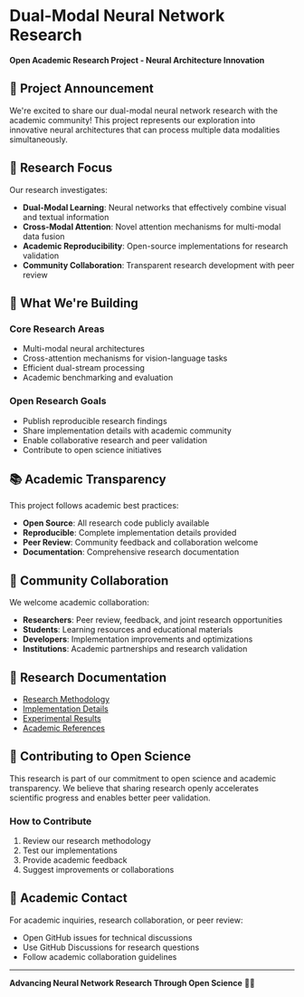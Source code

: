 # Dual-Modal Neural Network Research

**Open Academic Research Project - Neural Architecture Innovation**

## 📢 Project Announcement

We're excited to share our dual-modal neural network research with the academic community! This project represents our exploration into innovative neural architectures that can process multiple data modalities simultaneously.

## 🎯 Research Focus

Our research investigates:
- **Dual-Modal Learning**: Neural networks that effectively combine visual and textual information
- **Cross-Modal Attention**: Novel attention mechanisms for multi-modal data fusion  
- **Academic Reproducibility**: Open-source implementations for research validation
- **Community Collaboration**: Transparent research development with peer review

## 🔬 What We're Building

### Core Research Areas
- Multi-modal neural architectures
- Cross-attention mechanisms for vision-language tasks
- Efficient dual-stream processing
- Academic benchmarking and evaluation

### Open Research Goals
- Publish reproducible research findings
- Share implementation details with academic community
- Enable collaborative research and peer validation
- Contribute to open science initiatives

## 📚 Academic Transparency

This project follows academic best practices:
- **Open Source**: All research code publicly available
- **Reproducible**: Complete implementation details provided
- **Peer Review**: Community feedback and collaboration welcome
- **Documentation**: Comprehensive research documentation

## 🤝 Community Collaboration

We welcome academic collaboration:
- **Researchers**: Peer review, feedback, and joint research opportunities
- **Students**: Learning resources and educational materials
- **Developers**: Implementation improvements and optimizations
- **Institutions**: Academic partnerships and research validation

## 📖 Research Documentation

- [Research Methodology](docs/methodology.md)
- [Implementation Details](docs/implementation.md)
- [Experimental Results](docs/results.md)
- [Academic References](docs/references.md)

## 🌟 Contributing to Open Science

This research is part of our commitment to open science and academic transparency. We believe that sharing research openly accelerates scientific progress and enables better peer validation.

### How to Contribute
1. Review our research methodology
2. Test our implementations
3. Provide academic feedback
4. Suggest improvements or collaborations

## 📧 Academic Contact

For academic inquiries, research collaboration, or peer review:
- Open GitHub issues for technical discussions
- Use GitHub Discussions for research questions
- Follow academic collaboration guidelines

---

**Advancing Neural Network Research Through Open Science** 🧠✨
